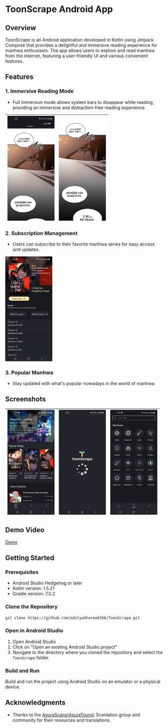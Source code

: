 # ToonScrape Android App

## Overview
ToonScrape is an Android application developed in Kotlin using Jetpack Compose that provides a delightful and immersive reading experience for manhwa enthusiasts. The app allows users to explore and read manhwa from the internet, featuring a user-friendly UI and various convenient features.

## Features

### 1. Immersive Reading Mode
- Full immersion mode allows system bars to disappear while reading, providing an immersive and distraction-free reading experience.

| <img alt="Screenshot 1" src="sample/one.jpg" width="150"/> | <img alt="Screenshot 1" src="sample/thr.jpg" width="150"/> |
|------------------------------------------------------------|------------------------------------------------------------|

### 2. Subscription Management
- Users can subscribe to their favorite manhwa series for easy access and updates.
<img alt="Screenshot 1" src="sample/two.jpg" width="150"/>

### 3. Popular Manhwa
- Stay updated with what's popular nowadays in the world of manhwa.

## Screenshots

| <img alt="Screenshot 1" src="sample/fiv.jpg" width="150"/> | <img alt="Screenshot 2" src="sample/six.jpg" width="150"/> | <img alt="Screenshot 1" src="sample/fou.jpg" width="150"/> |
|------------------------------------------------------------|------------------------------------------------------------|------------------------------------------------------------|

## Demo Video
[Demo](https://drive.google.com/file/d/16THcRnmyTc4P0-XW5mW29tvRfH6wDcsX/view?usp=sharing)


## Getting Started

### Prerequisites
- Android Studio Hedgehog or later
- Kotlin version: 1.5.21
- Gradle version: 7.0.2

### Clone the Repository
```bash
git clone https://github.com/adityaSharma6356/ToonScrape.git
```

### Open in Android Studio
1. Open Android Studio
2. Click on "Open an existing Android Studio project"
3. Navigate to the directory where you cloned the repository and select the `ToonScrape` folder.

### Build and Run
Build and run the project using Android Studio on an emulator or a physical device.


## Acknowledgments
- Thanks to the [AsuraScans(AsuraToons)](https://asuratoon.com/) Scanlation group and community for their resources and translations.
